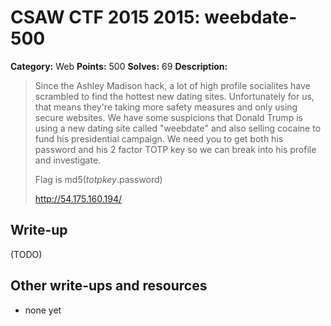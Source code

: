 # CSAW CTF 2015 2015: weebdate-500

**Category:** Web
**Points:** 500
**Solves:** 69
**Description:**

> Since the Ashley Madison hack, a lot of high profile socialites have scrambled to find the hottest new dating sites. Unfortunately for us, that means they're taking more safety measures and only using secure websites. We have some suspicions that Donald Trump is using a new dating site called "weebdate" and also selling cocaine to fund his presidential campaign. We need you to get both his password and his 2 factor TOTP key so we can break into his profile and investigate.
>
> Flag is md5($totpkey.$password)
>
> http://54.175.160.194/


## Write-up

(TODO)

## Other write-ups and resources

* none yet
